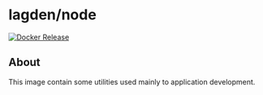 # lagden/node

[![Docker Release][dockerelease-img]][dockerelease]

[dockerelease-img]: https://img.shields.io/badge/Docker-lagden%2Fnode%3Alts--alpine-blue
[dockerelease]:     https://hub.docker.com/r/lagden/node


## About

This image contain some utilities used mainly to application development.

